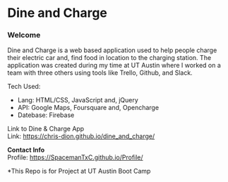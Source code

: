 <h1> Dine and Charge </h1>

<h3>Welcome</h3>
<p>Dine and Charge is a web based application used to help people charge their electric car and, find food in location to the charging station. The application was created during my time at UT Austin where I worked on a team with three others using tools like Trello, Github, and Slack.</p>

Tech Used:
- Lang: HTML/CSS, JavaScript and, jQuery
- API: Google Maps, Foursquare and, Opencharge
- Datebase: Firebase


 Link to Dine & Charge App <br/>
 Link: https://chris-dion.github.io/dine_and_charge/

 <b>Contact Info</b> <br/>
Profile: https://SpacemanTxC.github.io/Profile/ <br/>

*This Repo is for Project at UT Austin Boot Camp

